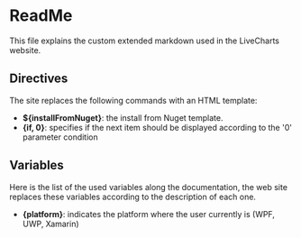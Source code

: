 # ReadMe

This file explains the custom extended markdown used in the LiveCharts website.

## Directives

The site replaces the following commands with an HTML template:

* **${installFromNuget}**: the install from Nuget template.
* **{if, 0}**: specifies if the next item should be displayed according to the '0' parameter condition

## Variables

Here is the list of the used variables along the documentation, the web site replaces these variables according to the description of each one.

* **{platform}**: indicates the platform where the user currently is (WPF, UWP, Xamarin)